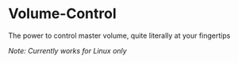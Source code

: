 # Volume-Control

The power to control master volume, quite literally at your fingertips

*Note: Currently works for Linux only*
